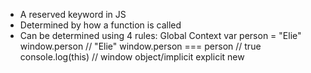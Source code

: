- A reserved keyword in JS
- Determined by how a function is called
- Can be determined using 4 rules:
    Global Context
        var person = "Elie"
        window.person               // "Elie"
        window.person === person    // true
        console.log(this)           // window
    object/implicit
    explicit
    new